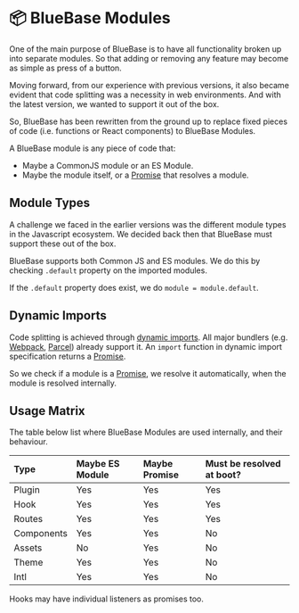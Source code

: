 # 📦 BlueBase Modules

One of the main purpose of BlueBase is to have all functionality broken up into separate modules. So that adding or removing any feature may become as simple as press of a button.

Moving forward, from our experience with previous versions, it also became evident that code splitting was a necessity in web environments. And with the latest version, we wanted to support it out of the box.

So, BlueBase has been rewritten from the ground up to replace fixed pieces of code \(i.e. functions or React components\) to BlueBase Modules.

A BlueBase module is any piece of code that:

* Maybe a CommonJS module or an ES Module.
* Maybe the module itself, or a [Promise](https://developer.mozilla.org/en-US/docs/Web/JavaScript/Reference/Global_Objects/Promise) that resolves a module.

## Module Types

A challenge we faced in the earlier versions was the different module types in the Javascript ecosystem. We decided back then that BlueBase must support these out of the box.

BlueBase supports both Common JS and ES modules. We do this by checking `.default` property on the imported modules.

If the `.default` property does exist, we do `module = module.default`.

## Dynamic Imports

Code splitting is achieved through [dynamic imports](https://github.com/tc39/proposal-dynamic-import). All major bundlers \(e.g. [Webpack](https://webpack.js.org/guides/code-splitting/), [Parcel](https://parceljs.org/code_splitting.html)\) already support it. An `import` function in dynamic import specification returns a [Promise](https://developer.mozilla.org/en-US/docs/Web/JavaScript/Reference/Global_Objects/Promise).

So we check if a module is a [Promise](https://developer.mozilla.org/en-US/docs/Web/JavaScript/Reference/Global_Objects/Promise), we resolve it automatically, when the module is resolved internally.

## Usage Matrix

The table below list where BlueBase Modules are used internally, and their behaviour.

| Type | Maybe ES Module | Maybe Promise | Must be resolved at boot? |
| :--- | :--- | :--- | :--- |
| Plugin | Yes | Yes | Yes |
| Hook | Yes | Yes | Yes |
| Routes | Yes | Yes | Yes |
| Components | Yes | Yes | No |
| Assets | No | Yes | No |
| Theme | Yes | Yes | No |
| Intl | Yes | Yes | No |

Hooks may have individual listeners as promises too.

